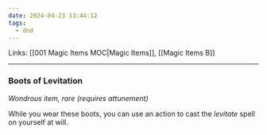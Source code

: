 ```yaml
---
date: 2024-04-23 13:44:12
tags:
  - dnd
---
```

Links: [[001 Magic Items MOC|Magic Items]], [[Magic Items B]]
___
### Boots of Levitation

*Wondrous item, rare (requires attunement)*

While you wear these boots, you can use an action to cast the *levitate* spell on yourself at will.
